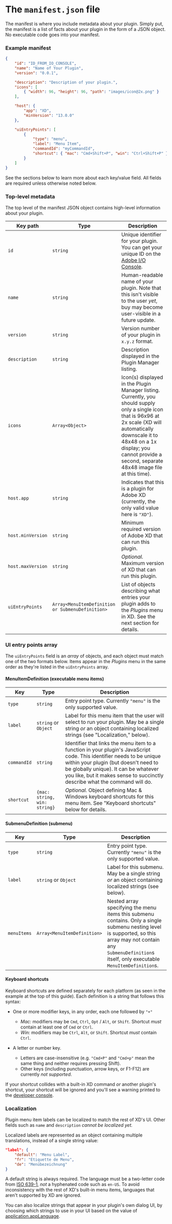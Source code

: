 # The `manifest.json` file

The manifest is where you include metadata about your plugin. Simply put, the manifest is a list of facts about your plugin in the form of a JSON object. No executable code goes into your manifest.

### Example manifest

```json
{
    "id": "ID_FROM_IO_CONSOLE",
    "name": "Name of Your Plugin",
    "version": "0.0.1",

    "description": "Description of your plugin.",
    "icons": [
        { "width": 96, "height": 96, "path": "images/icon@2x.png" }
    ],

    "host": {
        "app": "XD",
        "minVersion": "13.0.0"
    },

    "uiEntryPoints": [
        {
            "type": "menu",
            "label": "Menu Item",
            "commandId": "myCommandId",
            "shortcut": { "mac": "Cmd+Shift+P", "win": "Ctrl+Shift+P" }
        }
    ]
}
```

See the sections below to learn more about each key/value field. All fields are required unless otherwise noted below.


### Top-level metadata

The top level of the manifest JSON object contains high-level information about your plugin.

Key path | Type | Description
---------|------|------------
`id`     | `string` | Unique identifier for your plugin. You can get your unique ID on the [Adobe I/O Console](https://console.adobe.io/plugins).
`name`   | `string` | Human-readable name of your plugin. Note that this isn't visible to the user _yet_, buy may become user-visible in a future update.
`version`| `string` | Version number of your plugin in `x.y.z` format.
`description` | `string` | Description displayed in the Plugin Manager listing.
`icons` | `Array<Object>` | Icon(s) displayed in the Plugin Manager listing. Currently, you should supply only a single icon that is 96x96 at 2x scale (XD will automatically downscale it to 48x48 on a 1x display; you cannot provide a second, separate 48x48 image file at this time).
`host.app` | `string` | Indicates that this is a plugin for Adobe XD (currently, the only valid value here is `"XD"`).
`host.minVersion` | `string` | Minimum required version of Adobe XD that can run this plugin.
`host.maxVersion` | `string` | _Optional._ Maximum version of XD that can run this plugin.
`uiEntryPoints` | `Array<MenuItemDefinition or SubmenuDefinition>` | List of objects describing what entries your plugin adds to the _Plugins_ menu in XD. See the next section for details.

### UI entry points array

The `uiEntryPoints` field is an _array_ of objects, and each object must match one of the two formats below. Items appear in the _Plugins_ menu in the same order as they're listed in the `uiEntryPoints` array.

#### MenuItemDefinition (executable menu items)

Key | Type | Description
----|------|------------
`type` | `string` | Entry point type. Currently `"menu"` is the only supported value.
`label` | `string` or `Object` | Label for this menu item that the user will select to run your plugin. May be a single string _or_ an object containing localized strings (see "Localization," below).
`commandId` | `string` | Identifier that links the menu item to a function in your plugin's JavaScript code. This identifier needs to be unique within your plugin (but doesn't need to be globally unique). It can be whatever you like, but it makes sense to succinctly describe what the command will do.
`shortcut` | `{mac: string, win: string}` | _Optional._ Object defining Mac & Windows keyboard shortcuts for this menu item. See "Keyboard shortcuts" below for details.

#### SubmenuDefinition (submenu)

Key | Type | Description
----|------|------------
`type` | `string` | Entry point type. Currently `"menu"` is the only supported value.
`label` | `string` or `Object` | Label for this submenu. May be a single string _or_ an object containing localized strings (see below).
`menuItems` | `Array<MenuItemDefinition>` | Nested array specifying the menu items this submenu contains. Only a single submenu nesting level is supported, so this array may not contain any `SubmenuDefinition`s itself, only executable `MenuItemDefinition`s.

#### Keyboard shortcuts

Keyboard shortcuts are defined separately for each platform (as seen in the example at the top of this guide). Each definition is a string that follows this syntax:

* One or more modifier keys, in any order, each one followed by `"+"`
    * _Mac:_ modifiers may be `Cmd`, `Ctrl`, `Opt` / `Alt`, or `Shift`. Shortcut _must_ contain at least one of `Cmd` or `Ctrl`.
    * _Win:_ modifiers may be `Ctrl`, `Alt`, or `Shift`. Shortcut _must_ contain `Ctrl`.

* A letter or number key.
    * Letters are case-insensitive (e.g. `"Cmd+P"` and `"Cmd+p"` mean the same thing and neither requires pressing Shift).
    * Other keys (including punctuation, arrow keys, or F1-F12) are currently _not supported_.

If your shortcut collides with a built-in XD command _or_ another plugin's shortcut, your shortcut will be ignored and you'll see a warning printed to the [developer console](/guides/debugging-guide/#1-look-for-errors-in-the-developer-console).

### Localization

Plugin menu item labels can be localized to match the rest of XD's UI. Other fields such as `name` and `description` _cannot be localized yet._

Localized labels are represented as an object containing multiple translations, instead of a single string value:

```json
"label": {
    "default": "Menu Label",
    "fr": "Etiquette de Menu",
    "de": "Menübezeichnung"
}
```

A default string is always required. The language must be a two-letter code from [ISO 639-1](https://en.wikipedia.org/wiki/List_of_ISO_639-1_codes), _not_ a hyphenated code such as `en-US`. To avoid inconsistency with the rest of XD's built-in menu items, languages that aren't supported by XD are ignored.

You can also localize strings that appear in your plugin's own dialog UI, by choosing which strings to use in your UI based on the value of [application.appLanguage](../application.md#module_application.appLanguage).
